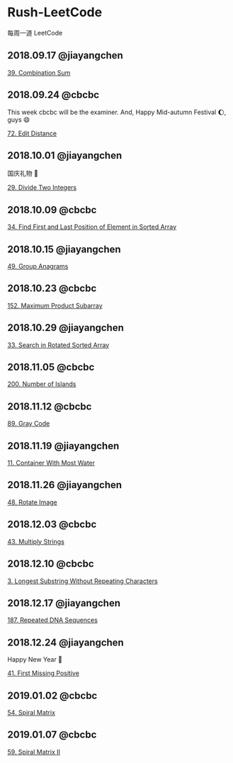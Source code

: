 # Rush-LeetCode
每周一道 LeetCode

## 2018.09.17 @jiayangchen
[39. Combination Sum](https://leetcode.com/problems/combination-sum/description/)

## 2018.09.24 @cbcbc
This week cbcbc will be the examiner.
And, Happy Mid-autumn Festival :moon:, guys :smile:

[72. Edit Distance](https://leetcode.com/problems/edit-distance/description/)

## 2018.10.01 @jiayangchen
国庆礼物 :gift:

[29. Divide Two Integers](https://leetcode.com/problems/divide-two-integers/description/)

## 2018.10.09 @cbcbc

[34. Find First and Last Position of Element in Sorted Array](https://leetcode.com/problems/find-first-and-last-position-of-element-in-sorted-array/)

## 2018.10.15 @jiayangchen
[49. Group Anagrams](https://leetcode.com/problems/group-anagrams/description/)

## 2018.10.23 @cbcbc
[152. Maximum Product Subarray](https://leetcode.com/problems/maximum-product-subarray/)

## 2018.10.29 @jiayangchen
[33. Search in Rotated Sorted Array](https://leetcode.com/problems/search-in-rotated-sorted-array/)

## 2018.11.05 @cbcbc
[200. Number of Islands](https://leetcode.com/problems/number-of-islands/)

## 2018.11.12 @cbcbc
[89. Gray Code](https://leetcode.com/problems/gray-code/)

## 2018.11.19 @jiayangchen
[11. Container With Most Water](https://leetcode.com/problems/container-with-most-water/)

## 2018.11.26 @jiayangchen
[48. Rotate Image](https://leetcode.com/problems/rotate-image/)

## 2018.12.03 @cbcbc
[43. Multiply Strings](https://leetcode.com/problems/multiply-strings/)

## 2018.12.10 @cbcbc
[3. Longest Substring Without Repeating Characters](https://leetcode.com/problems/longest-substring-without-repeating-characters/)

## 2018.12.17 @jiayangchen
[187. Repeated DNA Sequences](https://leetcode.com/problems/repeated-dna-sequences/)

## 2018.12.24 @jiayangchen
Happy New Year :tada:

[41. First Missing Positive](https://leetcode.com/problems/first-missing-positive/)

## 2019.01.02 @cbcbc
[54. Spiral Matrix](https://leetcode.com/problems/spiral-matrix/)

## 2019.01.07 @cbcbc
[59. Spiral Matrix II](https://leetcode.com/problems/spiral-matrix-ii/)
